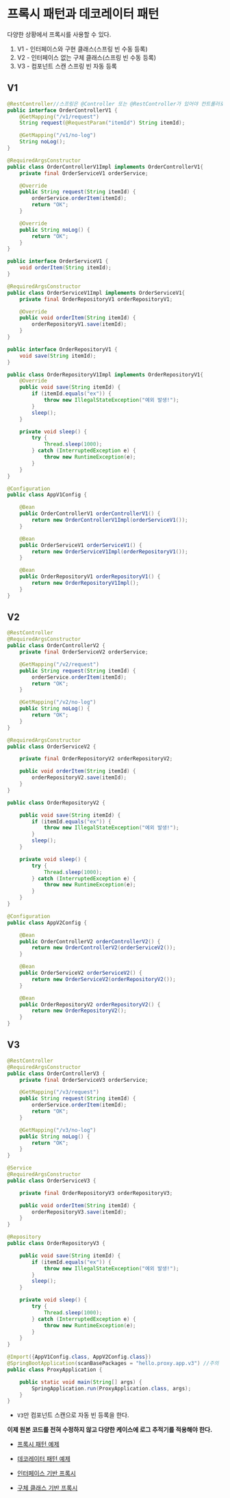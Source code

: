 # 프록시 패턴과 데코레이터 패턴

다양한 상황에서 프록시를 사용할 수 있다.

1. V1 - 인터페이스와 구현 클래스(스프링 빈 수동 등록)
2. V2 - 인터페이스 없는 구체 클래스(스프링 빈 수동 등록)
3. V3 - 컴포넌트 스캔 스프링 빈 자동 등록

## V1
```java
@RestController//스프링은 @Controller 또는 @RestController가 있어야 컨트롤러로 인식
public interface OrderControllerV1 {
    @GetMapping("/v1/request")
    String request(@RequestParam("itemId") String itemId);

    @GetMapping("/v1/no-log")
    String noLog();
}

@RequiredArgsConstructor
public class OrderControllerV1Impl implements OrderControllerV1{
    private final OrderServiceV1 orderService;

    @Override
    public String request(String itemId) {
        orderService.orderItem(itemId);
        return "OK";
    }

    @Override
    public String noLog() {
        return "OK";
    }
}
```
```java
public interface OrderServiceV1 {
    void orderItem(String itemId);
}

@RequiredArgsConstructor
public class OrderServiceV1Impl implements OrderServiceV1{
    private final OrderRepositoryV1 orderRepositoryV1;

    @Override
    public void orderItem(String itemId) {
        orderRepositoryV1.save(itemId);
    }
}
```
```java
public interface OrderRepositoryV1 {
    void save(String itemId);
}

public class OrderRepositoryV1Impl implements OrderRepositoryV1{
    @Override
    public void save(String itemId) {
        if (itemId.equals("ex")) {
            throw new IllegalStateException("예외 발생!");
        }
        sleep();
    }

    private void sleep() {
        try {
            Thread.sleep(1000);
        } catch (InterruptedException e) {
            throw new RuntimeException(e);
        }
    }
}
```
```java
@Configuration
public class AppV1Config {

    @Bean
    public OrderControllerV1 orderControllerV1() {
        return new OrderControllerV1Impl(orderServiceV1());
    }

    @Bean
    public OrderServiceV1 orderServiceV1() {
        return new OrderServiceV1Impl(orderRepositoryV1());
    }

    @Bean
    public OrderRepositoryV1 orderRepositoryV1() {
        return new OrderRepositoryV1Impl();
    }
}
```
## V2
```java
@RestController
@RequiredArgsConstructor
public class OrderControllerV2 {
    private final OrderServiceV2 orderService;

    @GetMapping("/v2/request")
    public String request(String itemId) {
        orderService.orderItem(itemId);
        return "OK";
    }

    @GetMapping("/v2/no-log")
    public String noLog() {
        return "OK";
    }
}

@RequiredArgsConstructor
public class OrderServiceV2 {

    private final OrderRepositoryV2 orderRepositoryV2;

    public void orderItem(String itemId) {
        orderRepositoryV2.save(itemId);
    }
}

public class OrderRepositoryV2 {

    public void save(String itemId) {
        if (itemId.equals("ex")) {
            throw new IllegalStateException("예외 발생!");
        }
        sleep();
    }

    private void sleep() {
        try {
            Thread.sleep(1000);
        } catch (InterruptedException e) {
            throw new RuntimeException(e);
        }
    }
}
```
```java
@Configuration
public class AppV2Config {

    @Bean
    public OrderControllerV2 orderControllerV2() {
        return new OrderControllerV2(orderServiceV2());
    }

    @Bean
    public OrderServiceV2 orderServiceV2() {
        return new OrderServiceV2(orderRepositoryV2());
    }

    @Bean
    public OrderRepositoryV2 orderRepositoryV2() {
        return new OrderRepositoryV2();
    }
}
```

## V3

```java
@RestController
@RequiredArgsConstructor
public class OrderControllerV3 {
    private final OrderServiceV3 orderService;

    @GetMapping("/v3/request")
    public String request(String itemId) {
        orderService.orderItem(itemId);
        return "OK";
    }

    @GetMapping("/v3/no-log")
    public String noLog() {
        return "OK";
    }
}

@Service
@RequiredArgsConstructor
public class OrderServiceV3 {

    private final OrderRepositoryV3 orderRepositoryV3;

    public void orderItem(String itemId) {
        orderRepositoryV3.save(itemId);
    }
}

@Repository
public class OrderRepositoryV3 {

    public void save(String itemId) {
        if (itemId.equals("ex")) {
            throw new IllegalStateException("예외 발생!");
        }
        sleep();
    }

    private void sleep() {
        try {
            Thread.sleep(1000);
        } catch (InterruptedException e) {
            throw new RuntimeException(e);
        }
    }
}
```
```java
@Import({AppV1Config.class, AppV2Config.class})
@SpringBootApplication(scanBasePackages = "hello.proxy.app.v3") //주의
public class ProxyApplication {

    public static void main(String[] args) {
        SpringApplication.run(ProxyApplication.class, args);
    }
}
```
- `V3`만 컴포넌트 스캔으로 자동 빈 등록을 한다.

**이제 원본 코드를 전혀 수정하지 않고 다양한 케이스에 로그 추적기를 적용해야 한다.**

- [프록시 패턴 예제](https://github.com/genesis12345678/TIL/blob/main/Spring/advanced/proxyAndDecorator/proxy/Proxy.md#%ED%94%84%EB%A1%9D%EC%8B%9C-%ED%8C%A8%ED%84%B4)
- [데코레이터 패턴 예제](https://github.com/genesis12345678/TIL/blob/main/Spring/advanced/proxyAndDecorator/proxy/Proxy.md#%EB%8D%B0%EC%BD%94%EB%A0%88%EC%9D%B4%ED%84%B0-%ED%8C%A8%ED%84%B4)


- [인터페이스 기반 프록시](https://github.com/genesis12345678/TIL/blob/main/Spring/advanced/proxyAndDecorator/Proxy.md#%EC%9D%B8%ED%84%B0%ED%8E%98%EC%9D%B4%EC%8A%A4-%EA%B8%B0%EB%B0%98-%ED%94%84%EB%A1%9D%EC%8B%9C)
- [구체 클래스 기반 프록시](https://github.com/genesis12345678/TIL/blob/main/Spring/advanced/proxyAndDecorator/Proxy.md#%EA%B5%AC%EC%B2%B4-%ED%81%B4%EB%9E%98%EC%8A%A4-%EA%B8%B0%EB%B0%98-%ED%94%84%EB%A1%9D%EC%8B%9C)
